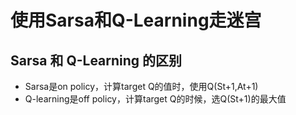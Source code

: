 # 使用Sarsa和Q-Learning走迷宫

## Sarsa 和 Q-Learning 的区别

- Sarsa是on policy，计算target Q的值时，使用Q(St+1,At+1)
- Q-learning是off policy，计算target Q的时候，选Q(St+1)的最大值
